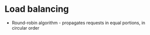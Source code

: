 # Load balancing

- Round-robin algorithm - propagates requests in equal portions, in circular order
